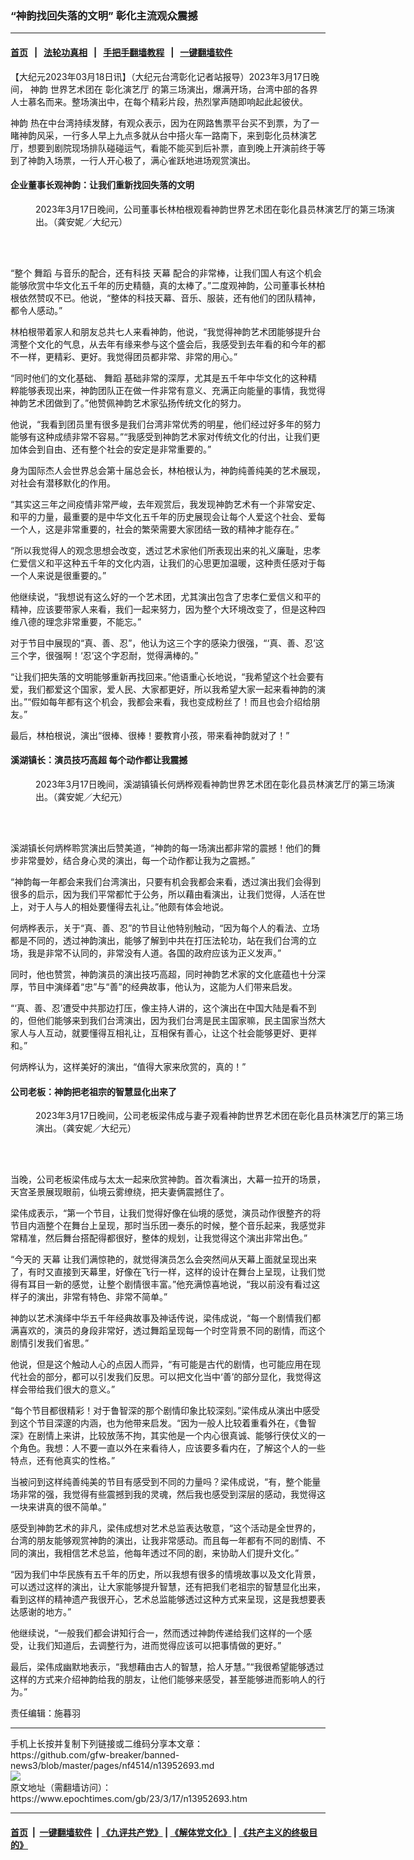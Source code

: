 ### “神韵找回失落的文明” 彰化主流观众震撼
------------------------

#### [首页](https://github.com/gfw-breaker/banned-news3/blob/master/README.md) &nbsp;&nbsp;|&nbsp;&nbsp; [法轮功真相](https://github.com/begood0513/basic/blob/master/README.md)  &nbsp;&nbsp;|&nbsp;&nbsp; [手把手翻墙教程](https://github.com/gfw-breaker/guides/wiki)  &nbsp;&nbsp;|&nbsp;&nbsp; [一键翻墙软件](https://github.com/gfw-breaker/nogfw/blob/master/README.md)  



<div><p>
 【大纪元2023年03月18日讯】（大纪元台湾彰化记者站报导）2023年3月17日晚间，
 <ok href="https://www.epochtimes.com/gb/tag/%E7%A5%9E%E9%9F%B5.html">
  神韵
 </ok>
 世界艺术团在
 <ok href="https://www.epochtimes.com/gb/tag/%E5%BD%B0%E5%8C%96%E6%BC%94%E8%89%BA%E5%8E%85.html">
  彰化演艺厅
 </ok>
 的第三场演出，爆满开场，台湾中部的各界人士慕名而来。整场演出中，在每个精彩片段，热烈掌声随即响起此起彼伏。
</p>
<p>
 <ok href="https://www.epochtimes.com/gb/tag/%E7%A5%9E%E9%9F%B5.html">
  神韵
 </ok>
 热在中台湾持续发酵，有观众表示，因为在网路售票平台买不到票，为了一睹神韵风采，一行多人早上九点多就从台中搭火车一路南下，来到彰化员林演艺厅，想要到剧院现场排队碰碰运气，看能不能买到后补票，直到晚上开演前终于等到了神韵入场票，一行人开心极了，满心雀跃地进场观赏演出。
</p>
<h4>
 企业董事长观神韵：让我们重新找回失落的文明
</h4>
<figure aria-describedby="caption-attachment-13952699" class="wp-caption aligncenter" id="attachment_13952699" style="width: 600px">
 <ok href="https://i.epochtimes.com/assets/uploads/2023/03/id13952699-KMJ03857.jpg" target="_blank">
  <img alt="" class="size-large wp-image-13952699" src="https://i.epochtimes.com/assets/uploads/2023/03/id13952699-KMJ03857-600x400.jpg"/>
 </ok>
 <br/><figcaption class="wp-caption-text" id="caption-attachment-13952699">
  2023年3月17日晚间，公司董事长林柏根观看神韵世界艺术团在彰化县员林演艺厅的第三场演出。（龚安妮／大纪元）
 </figcaption><br/>
</figure><br/>
<p>
 “整个
 <ok href="https://www.epochtimes.com/gb/tag/%E8%88%9E%E8%B9%88.html">
  舞蹈
 </ok>
 与音乐的配合，还有科技
 <ok href="https://www.epochtimes.com/gb/tag/%E5%A4%A9%E5%B9%95.html">
  天幕
 </ok>
 配合的非常棒，让我们国人有这个机会能够欣赏中华文化五千年的历史精髓，真的太棒了。”二度观神韵，公司董事长林柏根依然赞叹不已。他说，“整体的科技天幕、音乐、服装，还有他们的团队精神，都令人感动。”
</p>
<p>
 林柏根带着家人和朋友总共七人来看神韵，他说，“我觉得神韵艺术团能够提升台湾整个文化的气息，从去年有缘来参与这个盛会后，我感受到去年看的和今年的都不一样，更精彩、更好。我觉得团员都非常、非常的用心。”
</p>
<p>
 “同时他们的文化基础、
 <ok href="https://www.epochtimes.com/gb/tag/%E8%88%9E%E8%B9%88.html">
  舞蹈
 </ok>
 基础非常的深厚，尤其是五千年中华文化的这种精粹能够表现出来，神韵团队正在做一件非常有意义、充满正向能量的事情，我觉得神韵艺术团做到了。”他赞佩神韵艺术家弘扬传统文化的努力。
</p>
<p>
 他说，“我看到团员里有很多是我们台湾非常优秀的明星，他们经过好多年的努力能够有这种成绩非常不容易。”“我感受到神韵艺术家对传统文化的付出，让我们更加体会到自由、还有整个社会的安定是非常重要的。”
</p>
<p>
 身为国际杰人会世界总会第十届总会长，林柏根认为，神韵纯善纯美的艺术展现，对社会有潜移默化的作用。
</p>
<p>
 “其实这三年之间疫情非常严峻，去年观赏后，我发现神韵艺术有一个非常安定、和平的力量，最重要的是中华文化五千年的历史展现会让每个人爱这个社会、爱每一个人，这是非常重要的，社会的繁荣需要大家团结一致的精神才能存在。”
</p>
<p>
 “所以我觉得人的观念思想会改变，透过艺术家他们所表现出来的礼义廉耻，忠孝仁爱信义和平这种五千年的文化内涵，让我们的心思更加温暖，这种责任感对于每一个人来说是很重要的。”
</p>
<p>
 他继续说，“我想说有这么好的一个艺术团，尤其演出包含了忠孝仁爱信义和平的精神，应该要带家人来看，我们一起来努力，因为整个大环境改变了，但是这种四维八德的理念非常重要，不能忘。”
</p>
<p>
 对于节目中展现的“真、善、忍”，他认为这三个字的感染力很强，“‘真、善、忍’这三个字，很强啊！‘忍’这个字忍耐，觉得满棒的。”
</p>
<p>
 “让我们把失落的文明能够重新再找回来。”他语重心长地说，“我希望这个社会要有爱，我们都爱这个国家，爱人民、大家都更好，所以我希望大家一起来看神韵的演出。”“假如每年都有这个机会，我都会来看，我也变成粉丝了！而且也会介绍给朋友。”
</p>
<p>
 最后，林柏根说，演出“很棒、很棒！要教育小孩，带来看神韵就对了！”
</p>
<h4>
 溪湖镇长：演员技巧高超 每个动作都让我震撼
</h4>
<figure aria-describedby="caption-attachment-13952700" class="wp-caption aligncenter" id="attachment_13952700" style="width: 600px">
 <ok href="https://i.epochtimes.com/assets/uploads/2023/03/id13952700-KMJ03826.jpg" target="_blank">
  <img alt="" class="size-large wp-image-13952700" src="https://i.epochtimes.com/assets/uploads/2023/03/id13952700-KMJ03826-600x400.jpg"/>
 </ok>
 <br/><figcaption class="wp-caption-text" id="caption-attachment-13952700">
  2023年3月17日晚间，溪湖镇镇长何炳桦观看神韵世界艺术团在彰化县员林演艺厅的第三场演出。（龚安妮／大纪元）
 </figcaption><br/>
</figure><br/>
<p>
 溪湖镇长何炳桦聆赏演出后赞美道，“神韵的每一场演出都非常的震撼！他们的舞步非常曼妙，结合身心灵的演出，每一个动作都让我为之震撼。”
</p>
<p>
 “神韵每一年都会来我们台湾演出，只要有机会我都会来看，透过演出我们会得到很多的启示，因为我们平常都忙于公务，所以藉由看演出，让我们觉得，人活在世上，对于人与人的相处要懂得去礼让。”他颇有体会地说。
</p>
<p>
 何炳桦表示，关于“真、善、忍”的节目让他特别触动，“因为每个人的看法、立场都是不同的，透过神韵演出，能够了解到中共在打压法轮功，站在我们台湾的立场，我是非常不认同的，非常没有人道。各国的政府应该为正义发声。”
</p>
<p>
 同时，他也赞赏，神韵演员的演出技巧高超，同时神韵艺术家的文化底蕴也十分深厚，节目中演绎着“忠”与“善”的经典故事，他认为，这能为人们带来启发。
</p>
<p>
 “‘真、善、忍’遭受中共那边打压，像主持人讲的，这个演出在中国大陆是看不到的，但他们能够来到我们台湾演出，因为我们台湾是民主国家嘛，民主国家当然大家人与人互动，就要懂得互相礼让，互相保有善心，让这个社会能够更好、更祥和。”
</p>
<p>
 何炳桦认为，这样美好的演出，“值得大家来欣赏的，真的！”
</p>
<h4>
 公司老板：神韵把老祖宗的智慧显化出来了
</h4>
<figure aria-describedby="caption-attachment-13952701" class="wp-caption aligncenter" id="attachment_13952701" style="width: 600px">
 <ok href="https://i.epochtimes.com/assets/uploads/2023/03/id13952701-KMJ03863.jpg" target="_blank">
  <img alt="" class="size-large wp-image-13952701" src="https://i.epochtimes.com/assets/uploads/2023/03/id13952701-KMJ03863-600x400.jpg"/>
 </ok>
 <br/><figcaption class="wp-caption-text" id="caption-attachment-13952701">
  2023年3月17日晚间，公司老板梁伟成与妻子观看神韵世界艺术团在彰化县员林演艺厅的第三场演出。（龚安妮／大纪元）
 </figcaption><br/>
</figure><br/>
<p>
 当晚，公司老板梁伟成与太太一起来欣赏神韵。首次看演出，大幕一拉开的场景，天宫圣景展现眼前，仙境云雾缭绕，把夫妻俩震撼住了。
</p>
<p>
 梁伟成表示，“第一个节目，让我们觉得好像在仙境的感觉，演员动作很整齐的将节目内涵整个在舞台上呈现，那时当乐团一奏乐的时候，整个音乐起来，我感觉非常精准，然后舞台搭配得都很好，整体的规划，让我觉得这个演出非常出色。”
</p>
<p>
 “今天的
 <ok href="https://www.epochtimes.com/gb/tag/%E5%A4%A9%E5%B9%95.html">
  天幕
 </ok>
 让我们满惊艳的，就觉得演员怎么会突然间从天幕上面就呈现出来了，有时又直接到天幕里，好像在飞行一样，这样的设计在舞台上呈现，让我们觉得有耳目一新的感觉，让整个剧情很丰富。”他充满惊喜地说，“我以前没有看过这样子的演出，非常有特色、非常不简单。”
</p>
<p>
 神韵以艺术演绎中华五千年经典故事及神话传说，梁伟成说，“每一个剧情我们都满喜欢的，演员的身段非常好，透过舞蹈呈现每一个时空背景不同的剧情，而这个剧情引发我们省思。”
</p>
<p>
 他说，但是这个触动人心的点因人而异，“有可能是古代的剧情，也可能应用在现代社会的部分，都可以引发我们反思。可以把文化当中‘善’的部分显化，我觉得这样会带给我们很大的意义。”
</p>
<p>
 “每个节目都很精彩！对于鲁智深的那个剧情印象比较深刻。”梁伟成从演出中感受到这个节目深邃的内涵，也为他带来启发。“因为一般人比较着重看外在，《鲁智深》在剧情上来讲，比较放荡不拘，其实他是一个内心很真诚、能够行侠仗义的一个角色。我想：人不要一直以外在来看待人，应该要多看内在，了解这个人的一些特点，还有他真实的性格。”
</p>
<p>
 当被问到这样纯善纯美的节目有感受到不同的力量吗？梁伟成说，“有，整个能量场非常的强，我觉得有些震撼到我的灵魂，然后我也感受到深层的感动，我觉得这一块来讲真的很不简单。”
</p>
<p>
 感受到神韵艺术的非凡，梁伟成想对艺术总监表达敬意，“这个活动是全世界的，台湾的朋友能够观赏神韵的演出，让我非常感动。而且每一年都有不同的剧情、不同的演出，我相信艺术总监，他每年透过不同的剧，来协助人们提升文化。”
</p>
<p>
 “因为我们中华民族有五千年的历史，所以我想有很多的情境故事以及文化背景，可以透过这样的演出，让大家能够提升智慧，还有把我们老祖宗的智慧显化出来，看到这样的精神遗产我很开心，艺术总监能够透过这种方式来呈现，这是我想要表达感谢的地方。”
</p>
<p>
 他继续说，“一般我们都会讲知行合一，然而透过神韵传递给我们这样的一个感受，让我们知道后，去调整行为，进而觉得应该可以把事情做的更好。”
</p>
<p>
 最后，梁伟成幽默地表示，“我想藉由古人的智慧，拾人牙慧。”“我很希望能够透过这样的方式来介绍神韵给我的朋友，让他们能够来感受，甚至能够进而影响人的行为。”
</p>
<p>
 责任编辑：施暮羽
</p>
</div>
<hr/>
手机上长按并复制下列链接或二维码分享本文章：<br/>
https://github.com/gfw-breaker/banned-news3/blob/master/pages/nf4514/n13952693.md <br/>
<a href='https://github.com/gfw-breaker/banned-news3/blob/master/pages/nf4514/n13952693.md'><img src='https://github.com/gfw-breaker/banned-news3/blob/master/pages/nf4514/n13952693.md.png'/></a> <br/>
原文地址（需翻墙访问）：https://www.epochtimes.com/gb/23/3/17/n13952693.htm


------------------------
#### [首页](https://github.com/gfw-breaker/banned-news3/blob/master/README.md) &nbsp;|&nbsp; [一键翻墙软件](https://github.com/gfw-breaker/nogfw/blob/master/README.md) &nbsp;| [《九评共产党》](https://github.com/gfw-breaker/9ping.md/blob/master/README.md#九评之一评共产党是什么) | [《解体党文化》](https://github.com/gfw-breaker/jtdwh.md/blob/master/README.md) | [《共产主义的终极目的》](https://github.com/gfw-breaker/gczydzjmd.md/blob/master/README.md)


<img src='http://gfw-breaker.win/banned-news3/pages/nf4514/n13952693.md' width='0px' height='0px'/>
